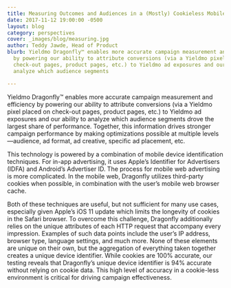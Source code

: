 ```yaml
---
title: Measuring Outcomes and Audiences in a (Mostly) Cookieless Mobile World
date: 2017-11-12 19:00:00 -0500
layout: blog
category: perspectives
cover: _images/blog/measuring.jpg
author: Teddy Jawde, Head of Product
blurb: Yieldmo Dragonfly™ enables more accurate campaign measurement and efficiency
  by powering our ability to attribute conversions (via a Yieldmo pixel placed on
  check-out pages, product pages, etc.) to Yieldmo ad exposures and our ability to
  analyze which audience segments

---
```

Yieldmo Dragonfly&trade; enables more accurate campaign measurement and efficiency by powering our ability to attribute conversions (via a Yieldmo pixel placed on check-out pages, product pages, etc.) to Yieldmo ad exposures and our ability to analyze which audience segments drove the largest share of performance. Together, this information drives stronger campaign performance by making optimizations possible at multiple levels—audience, ad format, ad creative, specific ad placement, etc.

This technology is powered by a combination of mobile device identification techniques. For in-app advertising, it uses Apple’s Identifier for Advertisers (IDFA) and Android’s Advertiser ID. The process for mobile web advertising is more complicated. In the mobile web, Dragonfly utilizes third-party cookies when possible, in combination with the user’s mobile web browser cache.

Both of these techniques are useful, but not sufficient for many use cases, especially given Apple’s iOS 11 update which limits the longevity of cookies in the Safari browser. To overcome this challenge, Dragonfly additionally relies on the unique attributes of each HTTP request that accompany every impression. Examples of such data points include the user’s IP address, browser type, language settings, and much more. None of these elements are unique on their own, but the aggregation of everything taken together creates a unique device identifier. While cookies are 100% accurate, our testing reveals that Dragonfly’s unique device identifier is 94% accurate without relying on cookie data. This high level of accuracy in a cookie-less environment is critical for driving campaign effectiveness.
